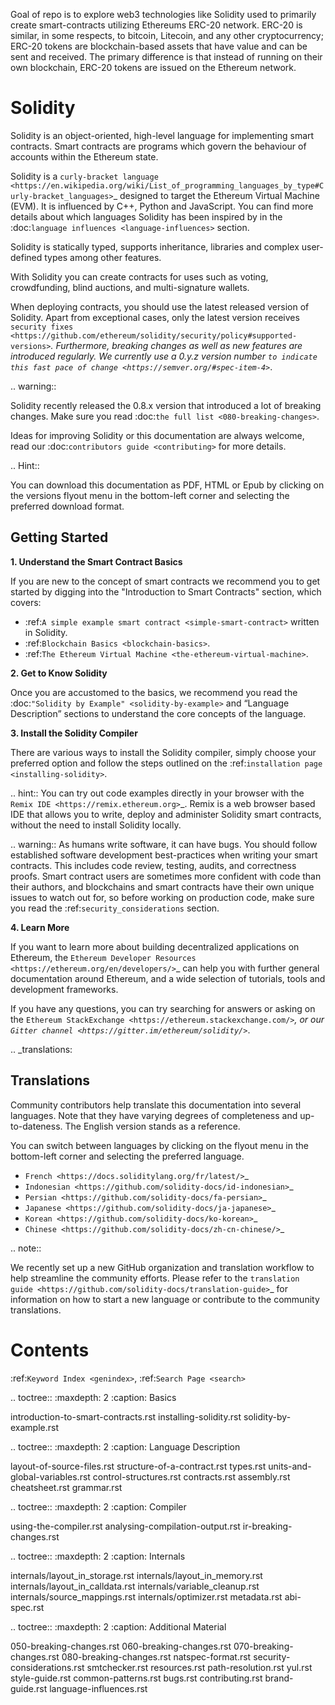 
Goal of repo is to explore web3 technologies like Solidity used to primarily create smart-contracts utilizing Ethereums ERC-20 network.
ERC-20 is similar, in some respects, to bitcoin, Litecoin, and any other cryptocurrency; 
ERC-20 tokens are blockchain-based assets that have value and can be sent and received. 
The primary difference is that instead of running on their own blockchain, ERC-20 tokens are issued on the Ethereum network.

Solidity
========

Solidity is an object-oriented, high-level language for implementing smart
contracts. Smart contracts are programs which govern the behaviour of accounts
within the Ethereum state.

Solidity is a `curly-bracket language <https://en.wikipedia.org/wiki/List_of_programming_languages_by_type#Curly-bracket_languages>`_ designed to target the Ethereum Virtual Machine (EVM).
It is influenced by C++, Python and JavaScript. You can find more details about which languages Solidity has been inspired by in the :doc:`language influences <language-influences>` section.

Solidity is statically typed, supports inheritance, libraries and complex
user-defined types among other features.

With Solidity you can create contracts for uses such as voting, crowdfunding, blind auctions,
and multi-signature wallets.

When deploying contracts, you should use the latest released
version of Solidity. Apart from exceptional cases, only the latest version receives
`security fixes <https://github.com/ethereum/solidity/security/policy#supported-versions>`_.
Furthermore, breaking changes as well as
new features are introduced regularly. We currently use
a 0.y.z version number `to indicate this fast pace of change <https://semver.org/#spec-item-4>`_.

.. warning::

  Solidity recently released the 0.8.x version that introduced a lot of breaking
  changes. Make sure you read :doc:`the full list <080-breaking-changes>`.

Ideas for improving Solidity or this documentation are always welcome,
read our :doc:`contributors guide <contributing>` for more details.

.. Hint::

  You can download this documentation as PDF, HTML or Epub by clicking on the versions
  flyout menu in the bottom-left corner and selecting the preferred download format.


Getting Started
---------------

**1. Understand the Smart Contract Basics**

If you are new to the concept of smart contracts we recommend you to get started by digging
into the "Introduction to Smart Contracts" section, which covers:

* :ref:`A simple example smart contract <simple-smart-contract>` written in Solidity.
* :ref:`Blockchain Basics <blockchain-basics>`.
* :ref:`The Ethereum Virtual Machine <the-ethereum-virtual-machine>`.

**2. Get to Know Solidity**

Once you are accustomed to the basics, we recommend you read the :doc:`"Solidity by Example" <solidity-by-example>`
and “Language Description” sections to understand the core concepts of the language.

**3. Install the Solidity Compiler**

There are various ways to install the Solidity compiler,
simply choose your preferred option and follow the steps outlined on the :ref:`installation page <installing-solidity>`.

.. hint::
  You can try out code examples directly in your browser with the
  `Remix IDE <https://remix.ethereum.org>`_. Remix is a web browser based IDE
  that allows you to write, deploy and administer Solidity smart contracts, without
  the need to install Solidity locally.

.. warning::
    As humans write software, it can have bugs. You should follow established
    software development best-practices when writing your smart contracts. This
    includes code review, testing, audits, and correctness proofs. Smart contract
    users are sometimes more confident with code than their authors, and
    blockchains and smart contracts have their own unique issues to
    watch out for, so before working on production code, make sure you read the
    :ref:`security_considerations` section.

**4. Learn More**

If you want to learn more about building decentralized applications on Ethereum, the
`Ethereum Developer Resources <https://ethereum.org/en/developers/>`_
can help you with further general documentation around Ethereum, and a wide selection of tutorials,
tools and development frameworks.

If you have any questions, you can try searching for answers or asking on the
`Ethereum StackExchange <https://ethereum.stackexchange.com/>`_, or
our `Gitter channel <https://gitter.im/ethereum/solidity/>`_.

.. _translations:

Translations
------------

Community contributors help translate this documentation into several languages.
Note that they have varying degrees of completeness and up-to-dateness. The English
version stands as a reference.

You can switch between languages by clicking on the flyout menu in the bottom-left corner
and selecting the preferred language.

* `French <https://docs.soliditylang.org/fr/latest/>`_
* `Indonesian <https://github.com/solidity-docs/id-indonesian>`_
* `Persian <https://github.com/solidity-docs/fa-persian>`_
* `Japanese <https://github.com/solidity-docs/ja-japanese>`_
* `Korean <https://github.com/solidity-docs/ko-korean>`_
* `Chinese <https://github.com/solidity-docs/zh-cn-chinese/>`_

.. note::

   We recently set up a new GitHub organization and translation workflow to help streamline the
   community efforts. Please refer to the `translation guide <https://github.com/solidity-docs/translation-guide>`_
   for information on how to start a new language or contribute to the community translations.

Contents
========

:ref:`Keyword Index <genindex>`, :ref:`Search Page <search>`

.. toctree::
   :maxdepth: 2
   :caption: Basics

   introduction-to-smart-contracts.rst
   installing-solidity.rst
   solidity-by-example.rst

.. toctree::
   :maxdepth: 2
   :caption: Language Description

   layout-of-source-files.rst
   structure-of-a-contract.rst
   types.rst
   units-and-global-variables.rst
   control-structures.rst
   contracts.rst
   assembly.rst
   cheatsheet.rst
   grammar.rst

.. toctree::
   :maxdepth: 2
   :caption: Compiler

   using-the-compiler.rst
   analysing-compilation-output.rst
   ir-breaking-changes.rst

.. toctree::
   :maxdepth: 2
   :caption: Internals

   internals/layout_in_storage.rst
   internals/layout_in_memory.rst
   internals/layout_in_calldata.rst
   internals/variable_cleanup.rst
   internals/source_mappings.rst
   internals/optimizer.rst
   metadata.rst
   abi-spec.rst

.. toctree::
   :maxdepth: 2
   :caption: Additional Material

   050-breaking-changes.rst
   060-breaking-changes.rst
   070-breaking-changes.rst
   080-breaking-changes.rst
   natspec-format.rst
   security-considerations.rst
   smtchecker.rst
   resources.rst
   path-resolution.rst
   yul.rst
   style-guide.rst
   common-patterns.rst
   bugs.rst
   contributing.rst
   brand-guide.rst
   language-influences.rst
